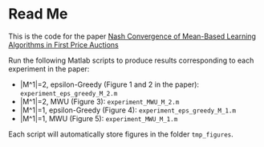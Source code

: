 # Read Me
This is the code for the paper [Nash Convergence of Mean-Based Learning Algorithms in First Price Auctions](https://arxiv.org/abs/2110.03906)

Run the following Matlab scripts to produce results corresponding to each experiment in the paper: 
* |M^1|=2, epsilon-Greedy (Figure 1 and 2 in the paper): `experiment_eps_greedy_M_2.m`
* |M^1|=2, MWU (Figure 3): `experiment_MWU_M_2.m`
* |M^1|=1, epsilon-Greedy (Figure 4): `experiment_eps_greedy_M_1.m`
* |M^1|=1, MWU (Figure 5): `experiment_MWU_M_1.m`

Each script will automatically store figures in the folder `tmp_figures`. 
